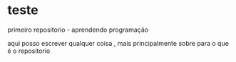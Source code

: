 # teste
primeiro repositorio - aprendendo programação

aqui posso escrever qualquer coisa , mais principalmente sobre para o que é o repositorio